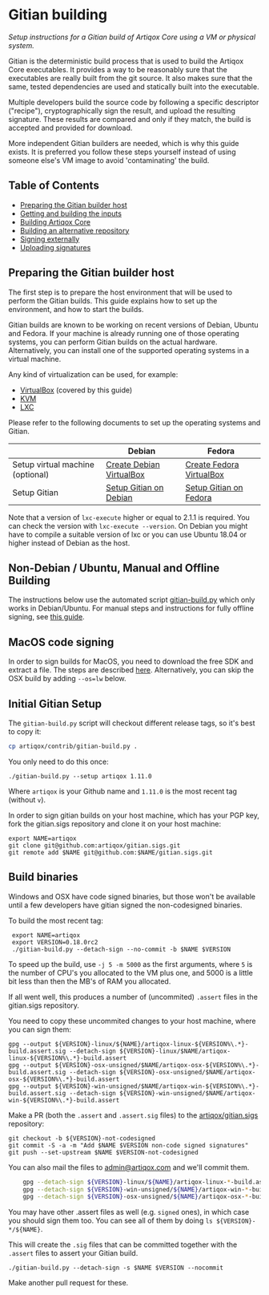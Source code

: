 Gitian building
================

*Setup instructions for a Gitian build of Artiqox Core using a VM or physical system.*

Gitian is the deterministic build process that is used to build the Artiqox
Core executables. It provides a way to be reasonably sure that the
executables are really built from the git source. It also makes sure that
the same, tested dependencies are used and statically built into the executable.

Multiple developers build the source code by following a specific descriptor
("recipe"), cryptographically sign the result, and upload the resulting signature.
These results are compared and only if they match, the build is accepted and provided
for download.

More independent Gitian builders are needed, which is why this guide exists.
It is preferred you follow these steps yourself instead of using someone else's
VM image to avoid 'contaminating' the build.

Table of Contents
------------------

- [Preparing the Gitian builder host](#preparing-the-gitian-builder-host)
- [Getting and building the inputs](#getting-and-building-the-inputs)
- [Building Artiqox Core](#building-artiqox-core)
- [Building an alternative repository](#building-an-alternative-repository)
- [Signing externally](#signing-externally)
- [Uploading signatures](#uploading-signatures)

Preparing the Gitian builder host
---------------------------------

The first step is to prepare the host environment that will be used to perform the Gitian builds.
This guide explains how to set up the environment, and how to start the builds.

Gitian builds are known to be working on recent versions of Debian, Ubuntu and Fedora.
If your machine is already running one of those operating systems, you can perform Gitian builds on the actual hardware.
Alternatively, you can install one of the supported operating systems in a virtual machine.

Any kind of virtualization can be used, for example:
- [VirtualBox](https://www.virtualbox.org/) (covered by this guide)
- [KVM](http://www.linux-kvm.org/page/Main_Page)
- [LXC](https://linuxcontainers.org/)

Please refer to the following documents to set up the operating systems and Gitian.

|                                   | Debian                                                                             | Fedora                                                                             |
|-----------------------------------|------------------------------------------------------------------------------------|------------------------------------------------------------------------------------|
| Setup virtual machine (optional)  | [Create Debian VirtualBox](./gitian-building/gitian-building-create-vm-debian.md) | [Create Fedora VirtualBox](./gitian-building/gitian-building-create-vm-fedora.md) |
| Setup Gitian                      | [Setup Gitian on Debian](./gitian-building/gitian-building-setup-gitian-debian.md) | [Setup Gitian on Fedora](./gitian-building/gitian-building-setup-gitian-fedora.md) |

Note that a version of `lxc-execute` higher or equal to 2.1.1 is required.
You can check the version with `lxc-execute --version`.
On Debian you might have to compile a suitable version of lxc or you can use Ubuntu 18.04 or higher instead of Debian as the host.

Non-Debian / Ubuntu, Manual and Offline Building
------------------------------------------------
The instructions below use the automated script [gitian-build.py](https://github.com/artiqox/artiqox/blob/master/contrib/gitian-build.py) which only works in Debian/Ubuntu. For manual steps and instructions for fully offline signing, see [this guide](./gitian-building/gitian-building-manual.md).

MacOS code signing
------------------
In order to sign builds for MacOS, you need to download the free SDK and extract a file. The steps are described [here](./gitian-building/gitian-building-mac-os-sdk.md). Alternatively, you can skip the OSX build by adding `--os=lw` below.

Initial Gitian Setup
--------------------
The `gitian-build.py` script will checkout different release tags, so it's best to copy it:

```bash
cp artiqox/contrib/gitian-build.py .
```

You only need to do this once:

```
./gitian-build.py --setup artiqox 1.11.0
```

Where `artiqox` is your Github name and `1.11.0` is the most recent tag (without `v`). 

In order to sign gitian builds on your host machine, which has your PGP key, fork the gitian.sigs repository and clone it on your host machine:

```
export NAME=artiqox
git clone git@github.com:artiqox/gitian.sigs.git
git remote add $NAME git@github.com:$NAME/gitian.sigs.git
```

Build binaries
-----------------------------
Windows and OSX have code signed binaries, but those won't be available until a few developers have gitian signed the non-codesigned binaries.

To build the most recent tag:
```
 export NAME=artiqox
 export VERSION=0.18.0rc2
 ./gitian-build.py --detach-sign --no-commit -b $NAME $VERSION
```

To speed up the build, use `-j 5 -m 5000` as the first arguments, where `5` is the number of CPU's you allocated to the VM plus one, and 5000 is a little bit less than then the MB's of RAM you allocated.

If all went well, this produces a number of (uncommited) `.assert` files in the gitian.sigs repository.

You need to copy these uncommited changes to your host machine, where you can sign them:

```
gpg --output ${VERSION}-linux/${NAME}/artiqox-linux-${VERSION%\.*}-build.assert.sig --detach-sign ${VERSION}-linux/$NAME/artiqox-linux-${VERSION%\.*}-build.assert 
gpg --output ${VERSION}-osx-unsigned/$NAME/artiqox-osx-${VERSION%\.*}-build.assert.sig --detach-sign ${VERSION}-osx-unsigned/$NAME/artiqox-osx-${VERSION%\.*}-build.assert 
gpg --output ${VERSION}-win-unsigned/$NAME/artiqox-win-${VERSION%\.*}-build.assert.sig --detach-sign ${VERSION}-win-unsigned/$NAME/artiqox-win-${VERSION%\.*}-build.assert 
```

Make a PR (both the `.assert` and `.assert.sig` files) to the
[artiqox/gitian.sigs](https://github.com/artiqox/gitian.sigs/) repository:

```
git checkout -b ${VERSION}-not-codesigned
git commit -S -a -m "Add $NAME $VERSION non-code signed signatures"
git push --set-upstream $NAME $VERSION-not-codesigned
```

You can also mail the files to admin@artiqox.com and we'll commit them.

```bash
    gpg --detach-sign ${VERSION}-linux/${NAME}/artiqox-linux-*-build.assert
    gpg --detach-sign ${VERSION}-win-unsigned/${NAME}/artiqox-win-*-build.assert
    gpg --detach-sign ${VERSION}-osx-unsigned/${NAME}/artiqox-osx-*-build.assert
```

You may have other .assert files as well (e.g. `signed` ones), in which case you should sign them too. You can see all of them by doing `ls ${VERSION}-*/${NAME}`.

This will create the `.sig` files that can be committed together with the `.assert` files to assert your
Gitian build.


 `./gitian-build.py --detach-sign -s $NAME $VERSION --nocommit`

Make another pull request for these.
